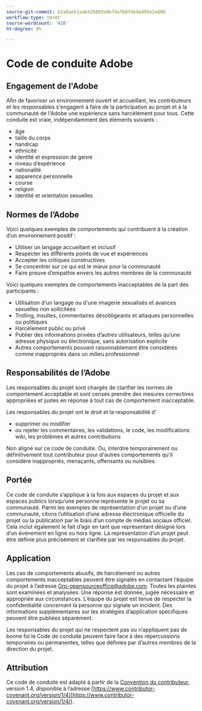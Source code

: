 ```yaml
---
source-git-commit: b2a6aeb1aab420803a8b7dafb0fdeda495e2a69b
workflow-type: tm+mt
source-wordcount: '428'
ht-degree: 0%

---
```

# Code de conduite Adobe

## Engagement de l&#39;Adobe

Afin de favoriser un environnement ouvert et accueillant, les contributeurs et les responsables s&#39;engagent à faire de la participation au projet et à la communauté de l&#39;Adobe une expérience sans harcèlement pour tous. Cette conduite est vraie, indépendamment des éléments suivants :

* âge
* taille du corps
* handicap
* ethnicité
* identité et expression de genre
* niveau d’expérience
* nationalité
* apparence personnelle
* course
* religion
* identité et orientation sexuelles

## Normes de l’Adobe

Voici quelques exemples de comportements qui contribuent à la création d’un environnement positif :

* Utiliser un langage accueillant et inclusif
* Respecter les différents points de vue et expériences
* Accepter les critiques constructives
* Se concentrer sur ce qui est le mieux pour la communauté
* Faire preuve d’empathie envers les autres membres de la communauté

Voici quelques exemples de comportements inacceptables de la part des participants :

* Utilisation d&#39;un langage ou d&#39;une imagerie sexualisés et avances sexuelles non sollicitées
* Trolling, insultes, commentaires désobligeants et attaques personnelles ou politiques
* Harcèlement public ou privé
* Publier des informations privées d’autres utilisateurs, telles qu’une adresse physique ou électronique, sans autorisation explicite
* Autres comportements pouvant raisonnablement être considérés comme inappropriés dans un milieu professionnel

## Responsabilités de l’Adobe

Les responsables du projet sont chargés de clarifier les normes de comportement acceptable et sont censés prendre des mesures correctives appropriées et justes en réponse à tout cas de comportement inacceptable.

Les responsables du projet ont le droit et la responsabilité d’

* supprimer ou modifier
* ou rejeter les commentaires, les validations, le code, les modifications wiki, les problèmes et autres contributions

Non aligné sur ce code de conduite. Ou, interdire temporairement ou définitivement tout contributeur pour d&#39;autres comportements qu&#39;il considère inappropriés, menaçants, offensants ou nuisibles.

## Portée

Ce code de conduite s’applique à la fois aux espaces du projet et aux espaces publics lorsqu’une personne représente le projet ou sa communauté. Parmi les exemples de représentation d’un projet ou d’une communauté, citons l’utilisation d’une adresse électronique officielle du projet ou la publication par le biais d’un compte de médias sociaux officiel. Cela inclut également le fait d’agir en tant que représentant désigné lors d’un événement en ligne ou hors ligne. La représentation d’un projet peut être définie plus précisément et clarifiée par les responsables du projet.

## Application

Les cas de comportements abusifs, de harcèlement ou autres comportements inacceptables peuvent être signalés en contactant l’équipe du projet à l’adresse Grp-opensourceoffice@adobe.com. Toutes les plaintes sont examinées et analysées. Une réponse est donnée, jugée nécessaire et appropriée aux circonstances. L’équipe du projet est tenue de respecter la confidentialité concernant la personne qui signale un incident. Des informations supplémentaires sur les stratégies d’application spécifiques peuvent être publiées séparément.

Les responsables du projet qui ne respectent pas ou n’appliquent pas de bonne foi le Code de conduite peuvent faire face à des répercussions temporaires ou permanentes, telles que définies par d’autres membres de la direction du projet.

## Attribution

Ce code de conduite est adapté à partir de la [Convention du contributeur](https://www.contributor-covenant.org/), version 1.4, disponible à l’adresse [https://www.contributor-covenant.org/version/1/4](https://www.contributor-covenant.org/version/1/4/).
